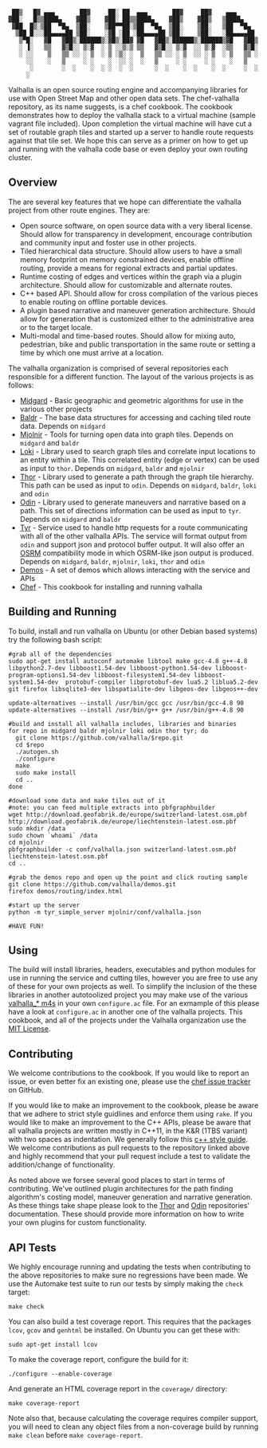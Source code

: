      ██▒   █▓ ▄▄▄       ██▓     ██░ ██  ▄▄▄       ██▓     ██▓    ▄▄▄      
    ▓██░   █▒▒████▄    ▓██▒    ▓██░ ██▒▒████▄    ▓██▒    ▓██▒   ▒████▄    
     ▓██  █▒░▒██  ▀█▄  ▒██░    ▒██▀▀██░▒██  ▀█▄  ▒██░    ▒██░   ▒██  ▀█▄  
      ▒██ █░░░██▄▄▄▄██ ▒██░    ░▓█ ░██ ░██▄▄▄▄██ ▒██░    ▒██░   ░██▄▄▄▄██ 
       ▒▀█░   ▓█   ▓██▒░██████▒░▓█▒░██▓ ▓█   ▓██▒░██████▒░██████▒▓█   ▓██▒
       ░ ▐░   ▒▒   ▓▒█░░ ▒░▓  ░ ▒ ░░▒░▒ ▒▒   ▓▒█░░ ▒░▓  ░░ ▒░▓  ░▒▒   ▓▒█░
       ░ ░░    ▒   ▒▒ ░░ ░ ▒  ░ ▒ ░▒░ ░  ▒   ▒▒ ░░ ░ ▒  ░░ ░ ▒  ░ ▒   ▒▒ ░
         ░░    ░   ▒     ░ ░    ░  ░░ ░  ░   ▒     ░ ░     ░ ░    ░   ▒   
          ░        ░  ░    ░  ░ ░  ░  ░      ░  ░    ░  ░    ░  ░     ░  ░
         ░                                                                    

Valhalla is an open source routing engine and accompanying libraries for use with Open Street Map and other open data sets. The chef-valhalla repository, as its name suggests, is a chef cookbook. The cookbook demonstrates how to deploy the valhalla stack to a virtual machine (sample vagrant file included). Upon completion the virtual machine will have cut a set of routable graph tiles and started up a server to handle route requests against that tile set. We hope this can serve as a primer on how to get up and running with the valhalla code base or even deploy your own routing cluster.

Overview
--------

The are several key features that we hope can differentiate the valhalla project from other route engines. They are:

- Open source software, on open source data with a very liberal license. Should allow for transparency in development, encourage contribution and community input and foster use in other projects.
- Tiled hierarchical data structure. Should allow users to have a small memory footprint on memory constrained devices, enable offline routing, provide a means for regional extracts and partial updates.
- Runtime costing of edges and vertices within the graph via a plugin architecture. Should allow for customizable and alternate routes.
- C++ based API. Should allow for cross compilation of the various pieces to enable routing on offline portable devices.
- A plugin based narrative and maneuver generation architecture. Should allow for generation that is customized either to the administrative area or to the target locale.
- Multi-modal and time-based routes. Should allow for mixing auto, pedestrian, bike and public transportation in the same route or setting a time by which one must arrive at a location.

The valhalla organization is comprised of several repositories each responsible for a different function. The layout of the various projects is as follows:

- [Midgard](https//github.com/valhalla/midgard) - Basic geographic and geometric algorithms for use in the various other projects
- [Baldr](https//github.com/valhalla/baldr) - The base data structures for accessing and caching tiled route data. Depends on `midgard`
- [Mjolnir](https//github.com/valhalla/mjolnir) - Tools for turning open data into graph tiles. Depends on `midgard` and `baldr`
- [Loki](https//github.com/valhalla/loki) - Library used to search graph tiles and correlate input locations to an entity within a tile. This correlated entity (edge or vertex) can be used as input to `thor`. Depends on `midgard`, `baldr` and `mjolnir`
- [Thor](https//github.com/valhalla/thor) - Library used to generate a path through the graph tile hierarchy. This path can be used as input to `odin`. Depends on `midgard`, `baldr`, `loki` and `odin`
- [Odin](https//github.com/valhalla/odin) - Library used to generate maneuvers and narrative based on a path. This set of directions information can be used as input to `tyr`. Depends on `midgard` and `baldr`
- [Tyr](https//github.com/valhalla/tyr) - Service used to handle http requests for a route communicating with all of the other valhalla APIs. The service will format output from `odin` and support json and protocol buffer output. It will also offer an [OSRM](http://project-osrm.org) compatibility mode in which OSRM-like json output is produced. Depends on `midgard`, `baldr`, `mjolnir`, `loki`, `thor` and `odin`
- [Demos](https//github.com/valhalla/demos) - A set of demos which allows interacting with the service and APIs
- [Chef](https//github.com/valhalla/chef) - This cookbook for installing and running valhalla

Building and Running
--------------------

To build, install and run valhalla on Ubuntu (or other Debian based systems) try the following bash script:

    #grab all of the dependencies
    sudo apt-get install autoconf automake libtool make gcc-4.8 g++-4.8 libpython2.7-dev libboost1.54-dev libboost-python1.54-dev libboost-program-options1.54-dev libboost-filesystem1.54-dev libboost-system1.54-dev  protobuf-compiler libprotobuf-dev lua5.2 liblua5.2-dev git firefox libsqlite3-dev libspatialite-dev libgeos-dev libgeos++-dev
    
    update-alternatives --install /usr/bin/gcc gcc /usr/bin/gcc-4.8 90
    update-alternatives --install /usr/bin/g++ g++ /usr/bin/g++-4.8 90

    #build and install all valhalla includes, libraries and binaries
    for repo in midgard baldr mjolnir loki odin thor tyr; do
      git clone https://github.com/valhalla/$repo.git
      cd $repo
      ./autogen.sh
      ./configure
      make
      sudo make install
      cd ..
    done

    #download some data and make tiles out of it
    #note: you can feed multiple extracts into pbfgraphbuilder
    wget http://download.geofabrik.de/europe/switzerland-latest.osm.pbf http://download.geofabrik.de/europe/liechtenstein-latest.osm.pbf
    sudo mkdir /data
    sudo chown `whoami` /data
    cd mjolnir
    pbfgraphbuilder -c conf/valhalla.json switzerland-latest.osm.pbf liechtenstein-latest.osm.pbf
    cd ..

    #grab the demos repo and open up the point and click routing sample
    git clone https://github.com/valhalla/demos.git
    firefox demos/routing/index.html

    #start up the server
    python -m tyr_simple_server mjolnir/conf/valhalla.json

    #HAVE FUN!

Using
-----

The build will install libraries, headers, executables and python modules for use in running the service and cutting tiles, however you are free to use any of these for your own projects as well. To simplify the inclusion of the these libraries in another autotoolized project you may make use of the various [valhalla_* m4s](m4/) in your own `configure.ac` file. For an exmample of this please have a look at `configure.ac` in another one of the valhalla projects. This cookbook, and all of the projects under the Valhalla organization use the [MIT License](LICENSE.).

Contributing
------------

We welcome contributions to the cookbook. If you would like to report an issue, or even better fix an existing one, please use the [chef issue tracker](https://github.com/valhalla/chef-valhalla/issues) on GitHub.

If you would like to make an improvement to the cookbook, please be aware that we adhere to strict style guidlines and enforce them using `rake`. If you would like to make an improvement to the C++ APIs, please be aware that all valhalla projects are written mostly in C++11, in the K&R (1TBS variant) with two spaces as indentation. We generally follow this [c++ style guide](http://google-styleguide.googlecode.com/svn/trunk/cppguide.html). We welcome contributions as pull requests to the repository linked above and highly recommend that your pull request include a test to validate the addition/change of functionality.

As noted above we forsee several good places to start in terms of contributing. We've outlined plugin architectures for the path finding algorithm's costing model, maneuver generation and narrative generation. As these things take shape please look to the [Thor](https//github.com/valhalla/thor) and [Odin](https//github.com/valhalla/odin) repositories' documentation. These should provide more information on how to write your own plugins for custom functionality.

API Tests
---------

We highly encourage running and updating the tests when contributing to the above repositories to make sure no regressions have been made. We use the Automake test suite to run our tests by simply making the `check` target:

    make check

You can also build a test coverage report. This requires that the packages `lcov`, `gcov` and `genhtml` be installed. On Ubuntu you can get these with:

    sudo apt-get install lcov

To make the coverage report, configure the build for it:

    ./configure --enable-coverage

And generate an HTML coverage report in the `coverage/` directory:

    make coverage-report

Note also that, because calculating the coverage requires compiler support, you will need to clean any object files from a non-coverage build by running `make clean` before `make coverage-report`.
